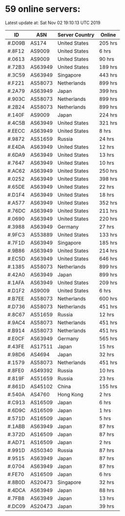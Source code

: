# 59 online servers:

Latest update at: Sat Nov 02 19:10:13 UTC 2019

| ID | ASN | Server Country | Online |
| -- | --- | -------------- | ------ |
| #.D09B | AS174 | United States | 205 hrs |
| #.8F12 | AS9009 | United States | 6 hrs |
| #.0613 | AS9009 | United States | 90 hrs |
| #.72B3 | AS63949 | United States | 189 hrs |
| #.3C59 | AS63949 | Singapore | 443 hrs |
| #.F221 | AS58073 | Netherlands | 899 hrs |
| #.2A79 | AS63949 | Japan | 399 hrs |
| #.903C | AS58073 | Netherlands | 899 hrs |
| #.2B24 | AS58073 | Netherlands | 899 hrs |
| #.140F | AS9009 | Japan | 224 hrs |
| #.4C5B | AS63949 | United States | 321 hrs |
| #.EECC | AS63949 | United States | 8 hrs |
| #.9872 | AS51659 | Russia | 24 hrs |
| #.E4DA | AS63949 | United States | 12 hrs |
| #.6DA9 | AS63949 | United States | 13 hrs |
| #.7647 | AS63949 | United States | 10 hrs |
| #.AC62 | AS63949 | United States | 250 hrs |
| #.0252 | AS63949 | United States | 398 hrs |
| #.65DE | AS63949 | United States | 22 hrs |
| #.D1F4 | AS63949 | United States | 18 hrs |
| #.A577 | AS63949 | United States | 352 hrs |
| #.76DC | AS63949 | United States | 211 hrs |
| #.0690 | AS63949 | United States | 220 hrs |
| #.3988 | AS63949 | Germany | 27 hrs |
| #.9FC3 | AS53889 | United States | 133 hrs |
| #.7F1D | AS63949 | Singapore | 185 hrs |
| #.9B86 | AS63949 | United States | 214 hrs |
| #.EC5D | AS63949 | United States | 646 hrs |
| #.1385 | AS58073 | Netherlands | 899 hrs |
| #.42A0 | AS63949 | Japan | 899 hrs |
| #.1AFA | AS63949 | United States | 209 hrs |
| #.D1F2 | AS9009 | United States | 6 hrs |
| #.B7EE | AS58073 | Netherlands | 600 hrs |
| #.D736 | AS58073 | Netherlands | 451 hrs |
| #.8C67 | AS51659 | Russia | 12 hrs |
| #.9AC4 | AS58073 | Netherlands | 451 hrs |
| #.B914 | AS58073 | Netherlands | 451 hrs |
| #.E0CF | AS63949 | Germany | 565 hrs |
| #.43FE | AS17511 | Japan | 15 hrs |
| #.98D6 | AS4694 | Japan | 32 hrs |
| #.1579 | AS58073 | Netherlands | 451 hrs |
| #.8FE0 | AS49392 | Russia | 10 hrs |
| #.819F | AS51659 | Russia | 23 hrs |
| #.861D | AS45102 | China | 155 hrs |
| #.540A | AS4760 | Hong Kong | 2 hrs |
| #.C913 | AS16509 | Japan | 6 hrs |
| #.6D9C | AS16509 | Japan | 1 hrs |
| #.571D | AS16509 | Japan | 5 hrs |
| #.1ABB | AS63949 | Japan | 87 hrs |
| #.372D | AS16509 | Japan | 87 hrs |
| #.AD71 | AS16509 | Japan | 2 hrs |
| #.991D | AS50340 | Russia | 87 hrs |
| #.9515 | AS63949 | Japan | 87 hrs |
| #.0704 | AS63949 | Japan | 87 hrs |
| #.FE70 | AS16509 | Japan | 6 hrs |
| #.8B0D | AS20473 | Singapore | 32 hrs |
| #.4DCA | AS63949 | Japan | 88 hrs |
| #.7FB8 | AS63949 | Japan | 13 hrs |
| #.DC09 | AS20473 | Japan | 39 hrs |

